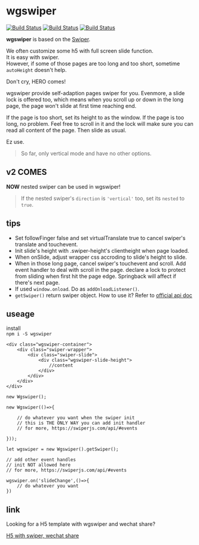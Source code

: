 # wgswiper  
[![Build Status](https://img.shields.io/npm/l/wgswiper)](https://www.npmjs.com/package/wgswiper)
[![Build Status](https://img.shields.io/npm/v/wgswiper)](https://www.npmjs.com/package/wgswiper)
[![Build Status](https://img.shields.io/npm/dm/wgswiper)](https://www.npmjs.com/package/wgswiper)

**wgswiper** is based on the [Swiper](https://github.com/nolimits4web/swiper).

We often customize some h5 with full screen slide function.  
It is easy with swiper.  
However, if some of those pages are too long and too short, sometime `autoHeight` doesn't help.

Don't cry, HERO comes!

wgswiper provide self-adaption pages swiper for you. Evenmore, a slide lock is offered too, which means when you scroll up or down in the long page, the page won't slide at first time reaching end.   

If the page is too short, set its height to as the window.
If the page is too long, no problem. Feel free to scroll in it and the lock will make sure you can read all content of the page. Then slide as usual.

Ez use.

> So far, only vertical mode and have no other options.

## v2 COMES
**NOW** nested swiper can be used in wgswiper!
> If the nested swiper's `direction` is `'vertical'` too, set its `nested` to `true`.

## tips
+ Set followFinger false and set virtualTranslate true to cancel swiper's translate and touchevent.
+ Init slide's height with .swiper-height's clientheight when page loaded.
+ When onSlide, adjust wrapper css accroding to slide's height to slide.
+ When in those long page, cancel swiper's touchevent and scroll. Add event handler to deal with scroll in the page. declare a lock to protect from sliding when first hit the page edge. Springback will affect if there's next page.
+ If used `window.onload`. Do as `addOnloadListener()`.
+ `getSwiper()` return swiper object. How to use it? Refer to [official api doc](https://swiperjs.com/api/)
 

## useage
install  
`npm i -S wgswiper`  

```
<div class="wgswiper-container">
    <div class="swiper-wrapper">
        <div class="swiper-slide">
            <div class="wgswiper-slide-height">
                //content
            </div>
        </div>
    </div>
</div>
```

```
new Wgswiper();                    

new Wgswiper(()=>{

    // do whatever you want when the swiper init
    // this is THE ONLY WAY you can add init handler
    // for more, https://swiperjs.com/api/#events

}));      

let wgswiper = new Wgswiper().getSwiper();

// add other event handles
// init NOT allowed here 
// for more, https://swiperjs.com/api/#events  

wgswiper.on('slideChange',()=>{
    // do whatever you want
})
```

## link
Looking for a H5 template with wgswiper and wechat share?

[H5 with swiper, wechat share](https://github.com/wind2esg/h5-swiper-weixin-share)